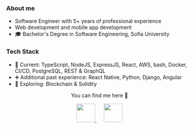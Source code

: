 ### About me
- Software Engineer with 5+ years of professional experience
- Web development and mobile app development
- 🎓 Bachelor's Degree in Software Engineering, Sofia University

### Tech Stack
- 🎯 Current: TypeScript, NodeJS, ExpressJS, React, AWS, bash, Docker, CI/CD, PostgreSQL, REST & GraphQL
- ➕ Additional past experience: React Native, Python, Django, Angular
- 🌱 Exploring: Blockchain & Solidity

<p align="center">
    You can find me here 💬 
</p>


<div align="center">
  <a href="mailto:radinadineva@icloud.com" style="margin-right: 20px;">
    <img src="https://github.com/user-attachments/assets/add77b4c-9e8d-4970-96e6-08cb6dfcc7ce" width="50" height="50">
  </a>
  
  <a href="https://www.linkedin.com/in/radina-dineva/">
    <img src="https://github.com/user-attachments/assets/bd5cb2b3-0fb0-4f22-b65b-95c4fde30720" width="50" height="50" />
  </a>
</div>
